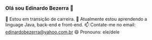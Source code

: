 ### Olá sou Edinardo Bezerra 👋

🔭 Estou em transição de carreira.
🌱 Atualmente estou aprendendo a linguage Java, back-end e front-end.
📫 Contate-me no email: edinardobezerra@yahoo.com.br
😄 Pronouns: ele/dele

